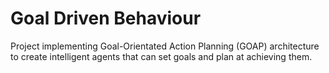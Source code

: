 # Goal Driven Behaviour
 Project implementing Goal-Orientated Action Planning (GOAP) architecture to create intelligent agents that can set goals and plan at achieving them. 
